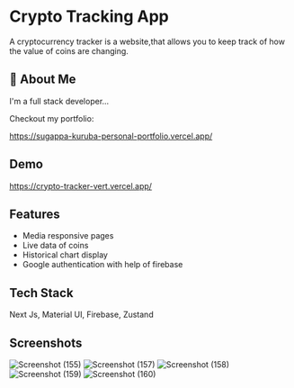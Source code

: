 
# Crypto Tracking App

A cryptocurrency tracker is a website,that allows you to keep track of how the value of coins are changing.

## 🚀 About Me
I'm a full stack developer...

Checkout my portfolio:

https://sugappa-kuruba-personal-portfolio.vercel.app/
## Demo

https://crypto-tracker-vert.vercel.app/



## Features

- Media responsive pages
- Live data of coins
- Historical chart display  
- Google authentication with help of firebase


## Tech Stack

Next Js, Material UI, Firebase, Zustand


## Screenshots

![Screenshot (155)](https://user-images.githubusercontent.com/76251688/176666155-5b1dc724-d752-4c03-8e24-949a21e1b3e9.png)
![Screenshot (157)](https://user-images.githubusercontent.com/76251688/176666164-43ac1309-432a-4f04-aefc-408363aac81a.png)
![Screenshot (158)](https://user-images.githubusercontent.com/76251688/176666173-1f04fdd4-22c4-456b-85ef-d847c2ce85d9.png)
![Screenshot (159)](https://user-images.githubusercontent.com/76251688/176666177-79509cc8-a21f-410a-8033-b2dc926ddc57.png)
![Screenshot (160)](https://user-images.githubusercontent.com/76251688/176666181-d50bb59a-9434-47e5-b772-42d658db01a4.png)


